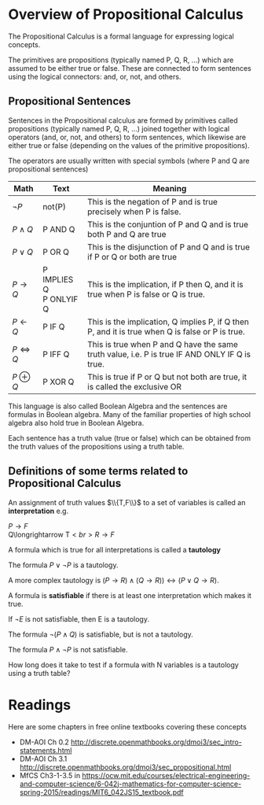 # Overview of Propositional Calculus

The Propositional Calculus is a formal language for expressing logical concepts. 

The primitives are propositions (typically named P, Q, R, ...) which are assumed to be either true or false. 
These are connected to form sentences using the logical connectors: and, or, not, and others. 

## Propositional Sentences
Sentences in the Propositional calculus are formed by primitives called propositions (typically named P, Q, R, ...)
joined together with logical operators (and, or, not, and others) to form sentences, which likewise are either true or false
(depending on the values of the primitive propositions).

The operators are usually written with special symbols (where P and Q are propositional sentences)


| Math | Text | Meaning |
| --- | ----  | --- |
| $\neg P$ |  not(P) |  This is the negation of P and is true precisely when P is false.|
| $P \wedge Q$ |  P AND Q | This is the conjuntion of P and Q and is true both P and Q are true|
| $P \vee Q$ | P OR Q |This is the disjunction of P and Q and is true if P or Q or both are true|
| $P \rightarrow Q$  | P IMPLIES Q <br>  P ONLYIF Q | This is the implication, if P then Q, and it is true when P is false or Q is true.|
| $P \leftarrow Q$  | P IF Q | This is the implication, Q implies P, if Q then P, and it is true when Q is false or P is true.|
| $P \iff Q$ | P IFF Q | This is true when P and Q have the same truth value, i.e. P is true IF AND ONLY IF Q is true.|
| $P \oplus Q$ |  P XOR Q | This is true if P or Q but not both are true, it is called the exclusive OR|


This language is also called Boolean Algebra and the sentences are formulas in Boolean algebra. 
Many of the familiar properties of high school algebra also hold true in Boolean Algebra.

Each sentence has a truth value (true or false) which can be obtained from the truth values of the propositions using a truth table.

 
## Definitions of some terms related to Propositional Calculus
An assignment of truth values $\\{T,F\\}$ to a set of variables is called an __interpretation__ e.g.

$P\longrightarrow F$<br>
Q\longrightarrow T$<br>
R\longrightarrow F$<br>

A formula which is true for all interpretations is called a __tautology__

The formula  $P \vee \neg P$ is a tautology.

A more complex tautology is $(P \rightarrow R) \wedge(Q\rightarrow R)) \leftrightarrow (P\vee Q \rightarrow R)$.

A formula is __satisfiable__ if there is at least one interpretation which makes it true.

If $\neg E$ is not satisfiable, then E is a tautology.

The formula  $\neg (P \wedge Q)$ is satisfiable, but is not a tautology.

The formula $P \wedge \neg P$ is not satisfiable.

How long does it take to test if a formula with N variables is a tautology using a truth table?



# Readings
Here are some chapters in free online textbooks covering these concepts
* DM-AOI Ch 0.2 http://discrete.openmathbooks.org/dmoi3/sec_intro-statements.html
* DM-AOI Ch 3.1 http://discrete.openmathbooks.org/dmoi3/sec_propositional.html
* MfCS Ch3-1-3.5 in  https://ocw.mit.edu/courses/electrical-engineering-and-computer-science/6-042j-mathematics-for-computer-science-spring-2015/readings/MIT6_042JS15_textbook.pdf
